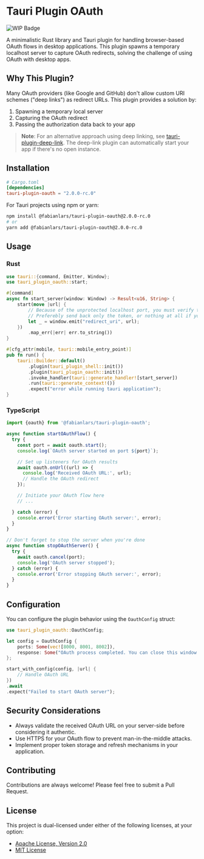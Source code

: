 # Tauri Plugin OAuth

![WIP Badge](https://img.shields.io/badge/status-WIP-yellow)

A minimalistic Rust library and Tauri plugin for handling browser-based OAuth flows in desktop
applications. This plugin spawns a temporary localhost server to capture OAuth redirects, solving
the challenge of using OAuth with desktop apps.

## Why This Plugin?

Many OAuth providers (like Google and GitHub) don't allow custom URI schemes ("deep links") as
redirect URLs. This plugin provides a solution by:

1. Spawning a temporary local server
2. Capturing the OAuth redirect
3. Passing the authorization data back to your app

> **Note**: For an alternative approach using deep linking,
> see [tauri-plugin-deep-link](https://github.com/tauri-apps/plugins-workspace/tree/v2/plugins/deep-link). The deep-link
> plugin can automatically start your app if there's no open instance.

## Installation

```toml
# Cargo.toml
[dependencies]
tauri-plugin-oauth = "2.0.0-rc.0"
```

For Tauri projects using npm or yarn:

```bash
npm install @fabianlars/tauri-plugin-oauth@2.0.0-rc.0
# or
yarn add @fabianlars/tauri-plugin-oauth@2.0.0-rc.0
```

## Usage

### Rust

```rust
use tauri::{command, Emitter, Window};
use tauri_plugin_oauth::start;

#[command]
async fn start_server(window: Window) -> Result<u16, String> {
    start(move |url| {
        // Because of the unprotected localhost port, you must verify the URL here.
        // Preferebly send back only the token, or nothing at all if you can handle everything else in Rust.
        let _ = window.emit("redirect_uri", url);
    })
        .map_err(|err| err.to_string())
}

#[cfg_attr(mobile, tauri::mobile_entry_point)]
pub fn run() {
    tauri::Builder::default()
        .plugin(tauri_plugin_shell::init())
        .plugin(tauri_plugin_oauth::init())
        .invoke_handler(tauri::generate_handler![start_server])
        .run(tauri::generate_context!())
        .expect("error while running tauri application");
}

```

### TypeScript

```typescript
import {oauth} from '@fabianlars/tauri-plugin-oauth';

async function startOAuthFlow() {
  try {
    const port = await oauth.start();
    console.log(`OAuth server started on port ${port}`);

    // Set up listeners for OAuth results
    await oauth.onUrl((url) => {
      console.log('Received OAuth URL:', url);
      // Handle the OAuth redirect
    });

    // Initiate your OAuth flow here
    // ...

  } catch (error) {
    console.error('Error starting OAuth server:', error);
  }
}

// Don't forget to stop the server when you're done
async function stopOAuthServer() {
  try {
    await oauth.cancel(port);
    console.log('OAuth server stopped');
  } catch (error) {
    console.error('Error stopping OAuth server:', error);
  }
}
```

## Configuration

You can configure the plugin behavior using the `OauthConfig` struct:

```rust
use tauri_plugin_oauth::OauthConfig;

let config = OauthConfig {
    ports: Some(vec![8000, 8001, 8002]),
    response: Some("OAuth process completed. You can close this window.".into()),
};

start_with_config(config, |url| {
    // Handle OAuth URL
})
.await
.expect("Failed to start OAuth server");
```

## Security Considerations

- Always validate the received OAuth URL on your server-side before considering it authentic.
- Use HTTPS for your OAuth flow to prevent man-in-the-middle attacks.
- Implement proper token storage and refresh mechanisms in your application.

## Contributing

Contributions are  always welcome! Please feel free to submit a Pull Request.

## License

This project is dual-licensed under either of the following licenses, at your option:

- [Apache License, Version 2.0](LICENSE_APACHE-2.0)
- [MIT License](LICENSE_MIT)